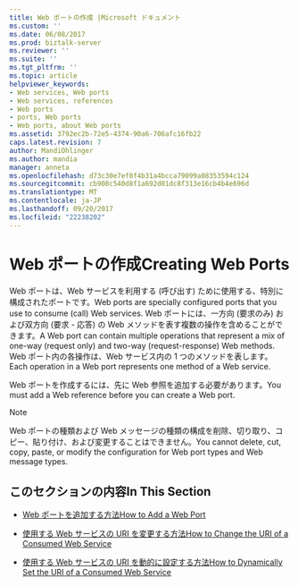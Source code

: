 ```yaml
---
title: Web ポートの作成 |Microsoft ドキュメント
ms.custom: ''
ms.date: 06/08/2017
ms.prod: biztalk-server
ms.reviewer: ''
ms.suite: ''
ms.tgt_pltfrm: ''
ms.topic: article
helpviewer_keywords:
- Web services, Web ports
- Web services, references
- Web ports
- ports, Web ports
- Web ports, about Web ports
ms.assetid: 3792ec2b-72e5-4374-90a6-706afc16fb22
caps.latest.revision: 7
author: MandiOhlinger
ms.author: mandia
manager: anneta
ms.openlocfilehash: d73c30e7ef0f4b31a4bcca79099a08353594c124
ms.sourcegitcommit: cb908c540d8f1a692d01dc8f313e16cb4b4e696d
ms.translationtype: MT
ms.contentlocale: ja-JP
ms.lasthandoff: 09/20/2017
ms.locfileid: "22238202"
---
```

# <a name="creating-web-ports"></a><span data-ttu-id="2afc3-102">Web ポートの作成</span><span class="sxs-lookup"><span data-stu-id="2afc3-102">Creating Web Ports</span></span>
<span data-ttu-id="2afc3-103">Web ポートは、Web サービスを利用する (呼び出す) ために使用する、特別に構成されたポートです。</span><span class="sxs-lookup"><span data-stu-id="2afc3-103">Web ports are specially configured ports that you use to consume (call) Web services.</span></span> <span data-ttu-id="2afc3-104">Web ポートには、一方向 (要求のみ) および双方向 (要求 - 応答) の Web メソッドを表す複数の操作を含めることができます。</span><span class="sxs-lookup"><span data-stu-id="2afc3-104">A Web port can contain multiple operations that represent a mix of one-way (request only) and two-way (request-response) Web methods.</span></span> <span data-ttu-id="2afc3-105">Web ポート内の各操作は、Web サービス内の 1 つのメソッドを表します。</span><span class="sxs-lookup"><span data-stu-id="2afc3-105">Each operation in a Web port represents one method of a Web service.</span></span>  
  
 <span data-ttu-id="2afc3-106">Web ポートを作成するには、先に Web 参照を追加する必要があります。</span><span class="sxs-lookup"><span data-stu-id="2afc3-106">You must add a Web reference before you can create a Web port.</span></span>  
  
> [!NOTE]
>  <span data-ttu-id="2afc3-107">Web ポートの種類および Web メッセージの種類の構成を削除、切り取り、コピー、貼り付け、および変更することはできません。</span><span class="sxs-lookup"><span data-stu-id="2afc3-107">You cannot delete, cut, copy, paste, or modify the configuration for Web port types and Web message types.</span></span>  
  
## <a name="in-this-section"></a><span data-ttu-id="2afc3-108">このセクションの内容</span><span class="sxs-lookup"><span data-stu-id="2afc3-108">In This Section</span></span>  
  
-   [<span data-ttu-id="2afc3-109">Web ポートを追加する方法</span><span class="sxs-lookup"><span data-stu-id="2afc3-109">How to Add a Web Port</span></span>](../core/how-to-add-a-web-port.md)  
  
-   [<span data-ttu-id="2afc3-110">使用する Web サービスの URI を変更する方法</span><span class="sxs-lookup"><span data-stu-id="2afc3-110">How to Change the URI of a Consumed Web Service</span></span>](../core/how-to-change-the-uri-of-a-consumed-web-service.md)  
  
-   [<span data-ttu-id="2afc3-111">使用する Web サービスの URI を動的に設定する方法</span><span class="sxs-lookup"><span data-stu-id="2afc3-111">How to Dynamically Set the URI of a Consumed Web Service</span></span>](../core/how-to-dynamically-set-the-uri-of-a-consumed-web-service.md)